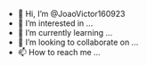 - 👋 Hi, I’m @JoaoVictor160923
- 👀 I’m interested in ...
- 🌱 I’m currently learning ...
- 💞️ I’m looking to collaborate on ...
- 📫 How to reach me ...

<!---
JoaoVictor160923/JoaoVictor160923 is a ✨ special ✨ repository because its `README.md` (this file) appears on your GitHub profile.
You can click the Preview link to take a look at your changes.
--->
